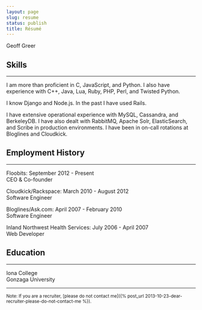 ```yaml
---
layout: page
slug: resume
status: publish
title: Résumé
---
```


Geoff Greer  

## Skills
---
I am more than proficient in C, JavaScript, and Python. I also have experience with C++, Java, Lua, Ruby, PHP, Perl, and Twisted Python.

I know Django and Node.js. In the past I have used Rails.

I have extensive operational experience with MySQL, Cassandra, and BerkeleyDB. I have also dealt with RabbitMQ, Apache Solr, ElasticSearch, and Scribe in production environments. I have been in on-call rotations at Bloglines and Cloudkick.

## Employment History
---

Floobits: September 2012 - Present  
CEO & Co-founder

Cloudkick/Rackspace: March 2010 - August 2012  
Software Engineer

Bloglines/Ask.com: April 2007 - February 2010  
Software Engineer

Inland Northwest Health Services: July 2006 - April 2007  
Web Developer

## Education
---

Iona College  
Gonzaga University  

---
<sub>Note: If you are a recruiter, [please do not contact me]({% post_url 2013-10-23-dear-recruiter-please-do-not-contact-me %}).</sub>

